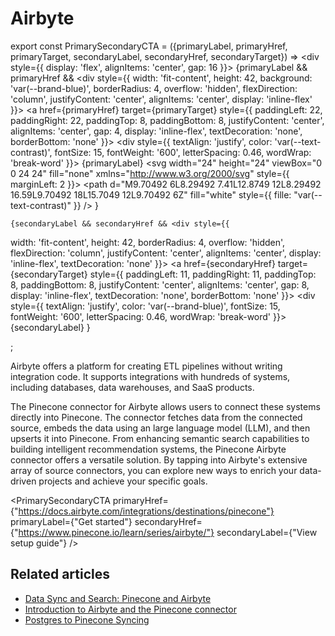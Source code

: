 # Airbyte

export const PrimarySecondaryCTA = ({primaryLabel, primaryHref, primaryTarget, secondaryLabel, secondaryHref, secondaryTarget}) => <div style={{
  display: 'flex',
  alignItems: 'center',
  gap: 16
}}>
   {primaryLabel && primaryHref && <div style={{
  width: 'fit-content',
  height: 42,
  background: 'var(--brand-blue)',
  borderRadius: 4,
  overflow: 'hidden',
  flexDirection: 'column',
  justifyContent: 'center',
  alignItems: 'center',
  display: 'inline-flex'
}}>
      <a href={primaryHref} target={primaryTarget} style={{
  paddingLeft: 22,
  paddingRight: 22,
  paddingTop: 8,
  paddingBottom: 8,
  justifyContent: 'center',
  alignItems: 'center',
  gap: 4,
  display: 'inline-flex',
  textDecoration: 'none',
  borderBottom: 'none'
}}>
        <div style={{
  textAlign: 'justify',
  color: 'var(--text-contrast)',
  fontSize: 15,
  fontWeight: '600',
  letterSpacing: 0.46,
  wordWrap: 'break-word'
}}>
          {primaryLabel}
        </div>
        <svg width="24" height="24" viewBox="0 0 24 24" fill="none" xmlns="http://www.w3.org/2000/svg" style={{
  marginLeft: 2
}}>
          <path d="M9.70492 6L8.29492 7.41L12.8749 12L8.29492 16.59L9.70492 18L15.7049 12L9.70492 6Z" fill="white" style={{
  fille: "var(--text-contrast)"
}} />
        </svg>
      </a>
    </div>}

    {secondaryLabel && secondaryHref && <div style={{
  width: 'fit-content',
  height: 42,
  borderRadius: 4,
  overflow: 'hidden',
  flexDirection: 'column',
  justifyContent: 'center',
  alignItems: 'center',
  display: 'inline-flex',
  textDecoration: 'none'
}}>
        <a href={secondaryHref} target={secondaryTarget} style={{
  paddingLeft: 11,
  paddingRight: 11,
  paddingTop: 8,
  paddingBottom: 8,
  justifyContent: 'center',
  alignItems: 'center',
  gap: 8,
  display: 'inline-flex',
  textDecoration: 'none',
  borderBottom: 'none'
}}>
          <div style={{
  textAlign: 'justify',
  color: 'var(--brand-blue)',
  fontSize: 15,
  fontWeight: '600',
  letterSpacing: 0.46,
  wordWrap: 'break-word'
}}>
            {secondaryLabel}
          </div>
        </a>
      </div>}

  </div>;

Airbyte offers a platform for creating ETL pipelines without writing integration code. It supports integrations with hundreds of systems, including databases, data warehouses, and SaaS products.

The Pinecone connector for Airbyte allows users to connect these systems directly into Pinecone. The connector fetches data from the connected source, embeds the data using an large language model (LLM), and then upserts it into Pinecone. From enhancing semantic search capabilities to building intelligent recommendation systems, the Pinecone Airbyte connector offers a versatile solution. By tapping into Airbyte's extensive array of source connectors, you can explore new ways to enrich your data-driven projects and achieve your specific goals.

<PrimarySecondaryCTA primaryHref={"https://docs.airbyte.com/integrations/destinations/pinecone"} primaryLabel={"Get started"} secondaryHref={"https://www.pinecone.io/learn/series/airbyte/"} secondaryLabel={"View setup guide"} />

## Related articles

* [Data Sync and Search: Pinecone and Airbyte](https://www.pinecone.io/learn/series/airbyte/)
* [Introduction to Airbyte and the Pinecone connector](https://www.pinecone.io/learn/series/airbyte/airbyte-and-pinecone-intro/)
* [Postgres to Pinecone Syncing](https://www.pinecone.io/learn/series/airbyte/airbyte-postgres-to-pinecone/)
